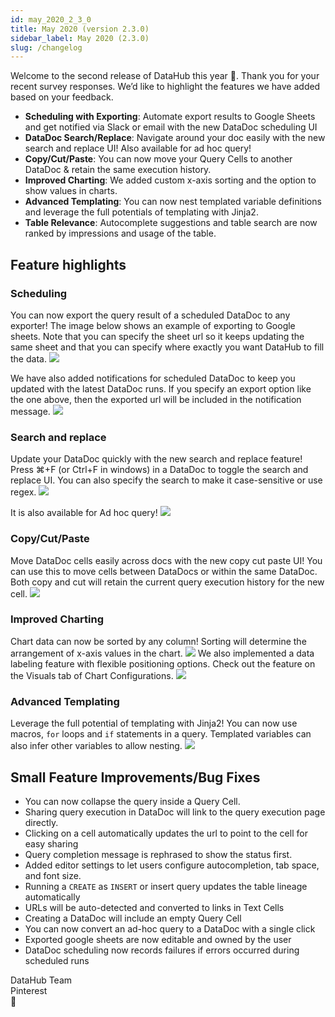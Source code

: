 ```yaml
---
id: may_2020_2_3_0
title: May 2020 (version 2.3.0)
sidebar_label: May 2020 (2.3.0)
slug: /changelog
---
```


Welcome to the second release of DataHub this year 🎉.
Thank you for your recent survey responses. We’d like to highlight the features we have added based on your feedback.

-   **Scheduling with Exporting**: Automate export results to Google Sheets and get notified via Slack or email with the new DataDoc scheduling UI
-   **DataDoc Search/Replace**: Navigate around your doc easily with the new search and replace UI! Also available for ad hoc query!
-   **Copy/Cut/Paste**: You can now move your Query Cells to another DataDoc & retain the same execution history.
-   **Improved Charting**: We added custom x-axis sorting and the option to show values in charts.
-   **Advanced Templating**: You can now nest templated variable definitions and leverage the full potentials of templating with Jinja2.
-   **Table Relevance**: Autocomplete suggestions and table search are now ranked by impressions and usage of the table.

## Feature highlights

### Scheduling

You can now export the query result of a scheduled DataDoc to any exporter! The image below shows an example of exporting to Google sheets. Note that you can specify the sheet url so it keeps updating the same sheet and that you can specify where exactly you want DataHub to fill the data.
![](/changelog/20200527/schedule2.png)

We have also added notifications for scheduled DataDoc to keep you updated with the latest DataDoc runs. If you specify an export option like the one above, then the exported url will be included in the notification message.
![](/changelog/20200527/schedule1.png)

### Search and replace

Update your DataDoc quickly with the new search and replace feature! Press ⌘+F (or Ctrl+F in windows) in a DataDoc to toggle the search and replace UI. You can also specify the search to make it case-sensitive or use regex.
![](/changelog/20200527/search2.png)

It is also available for Ad hoc query!
![](/changelog/20200527/search1.png)

### Copy/Cut/Paste

Move DataDoc cells easily across docs with the new copy cut paste UI! You can use this to move cells between DataDocs or within the same DataDoc. Both copy and cut will retain the current query execution history for the new cell.
![](/changelog/20200527/copy1.png)

### Improved Charting

Chart data can now be sorted by any column! Sorting will determine the arrangement of x-axis values in the chart.
![](/changelog/20200527/graph2.png)
We also implemented a data labeling feature with flexible positioning options. Check out the feature on the Visuals tab of Chart Configurations.
![](/changelog/20200527/graph1.png)

### Advanced Templating

Leverage the full potential of templating with Jinja2! You can now use macros, `for` loops and `if` statements in a query. Templated variables can also infer other variables to allow nesting.
![](/changelog/20200527/template1.png)

## Small Feature Improvements/Bug Fixes

-   You can now collapse the query inside a Query Cell.
-   Sharing query execution in DataDoc will link to the query execution page directly.
-   Clicking on a cell automatically updates the url to point to the cell for easy sharing
-   Query completion message is rephrased to show the status first.
-   Added editor settings to let users configure autocompletion, tab space, and font size.
-   Running a `CREATE` as `INSERT` or insert query updates the table lineage automatically
-   URLs will be auto-detected and converted to links in Text Cells
-   Creating a DataDoc will include an empty Query Cell
-   You can now convert an ad-hoc query to a DataDoc with a single click
-   Exported google sheets are now editable and owned by the user
-   DataDoc scheduling now records failures if errors occurred during scheduled runs

DataHub Team<br/>
Pinterest<br/>
🚀
